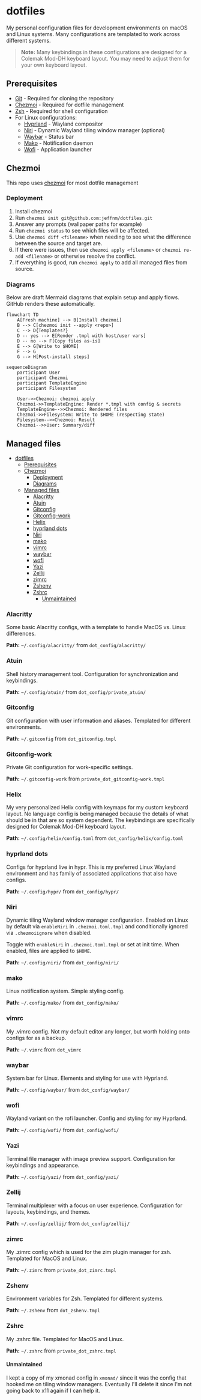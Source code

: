 # dotfiles

My personal configuration files for development environments on macOS and Linux systems. Many configurations are templated to work across different systems.

> **Note:** Many keybindings in these configurations are designed for a Colemak Mod-DH keyboard layout. You may need to adjust them for your own keyboard layout.

## Prerequisites

* [Git](https://git-scm.com/) - Required for cloning the repository
* [Chezmoi](https://www.chezmoi.io/) - Required for dotfile management
* [Zsh](https://www.zsh.org/) - Required for shell configuration
* For Linux configurations:
  * [Hyprland](https://hyprland.org/) - Wayland compositor
  * [Niri](https://github.com/YaLTeR/niri) - Dynamic Wayland tiling window manager (optional)
  * [Waybar](https://github.com/Alexays/Waybar) - Status bar
  * [Mako](https://github.com/emersion/mako) - Notification daemon
  * [Wofi](https://hg.sr.ht/~scoopta/wofi) - Application launcher

## Chezmoi

This repo uses [chezmoi](https://www.chezmoi.io/) for most dotfile management

### Deployment

1. Install chezmoi
2. Run `chezmoi init git@github.com:jeffnm/dotfiles.git`
3. Answer any prompts (wallpaper paths for example)
4. Run `chezmoi status` to see which files will be affected.
5. Use `chezmoi diff <filename>` when needing to see what the difference between the source and target are.
6. If there were issues, then use `chezmoi apply <filename>` or `chezmoi re-add <filename>` or otherwise resolve the conflict.
7. If everything is good, run `chezmoi apply` to add all managed files from source.

### Diagrams

Below are draft Mermaid diagrams that explain setup and apply flows. GitHub renders these automatically.

```mermaid
flowchart TD
    A[Fresh machine] --> B[Install chezmoi]
    B --> C[chezmoi init --apply <repo>]
    C --> D{Templates?}
    D -- yes --> E[Render .tmpl with host/user vars]
    D -- no --> F[Copy files as-is]
    E --> G[Write to $HOME]
    F --> G
    G --> H[Post-install steps]
```

```mermaid
sequenceDiagram
    participant User
    participant Chezmoi
    participant TemplateEngine
    participant Filesystem

    User->>Chezmoi: chezmoi apply
    Chezmoi->>TemplateEngine: Render *.tmpl with config & secrets
    TemplateEngine-->>Chezmoi: Rendered files
    Chezmoi->>Filesystem: Write to $HOME (respecting state)
    Filesystem-->>Chezmoi: Result
    Chezmoi-->>User: Summary/diff
```

## Managed files

- [dotfiles](#dotfiles)
  - [Prerequisites](#prerequisites)
  - [Chezmoi](#chezmoi)
    - [Deployment](#deployment)
    - [Diagrams](#diagrams)
  - [Managed files](#managed-files)
    - [Alacritty](#alacritty)
    - [Atuin](#atuin)
    - [Gitconfig](#gitconfig)
    - [Gitconfig-work](#gitconfig-work)
    - [Helix](#helix)
    - [hyprland dots](#hyprland-dots)
    - [Niri](#niri)
    - [mako](#mako)
    - [vimrc](#vimrc)
    - [waybar](#waybar)
    - [wofi](#wofi)
    - [Yazi](#yazi)
    - [Zellij](#zellij)
    - [zimrc](#zimrc)
    - [Zshenv](#zshenv)
    - [Zshrc](#zshrc)
      - [Unmaintained](#unmaintained)

### Alacritty

Some basic Alacritty configs, with a template to handle MacOS vs. Linux differences.

**Path:** `~/.config/alacritty/` from `dot_config/alacritty/`

### Atuin

Shell history management tool. Configuration for synchronization and keybindings.

**Path:** `~/.config/atuin/` from `dot_config/private_atuin/`

### Gitconfig

Git configuration with user information and aliases. Templated for different environments.

**Path:** `~/.gitconfig` from `dot_gitconfig.tmpl`

### Gitconfig-work

Private Git configuration for work-specific settings.

**Path:** `~/.gitconfig-work` from `private_dot_gitconfig-work.tmpl`

### Helix

My very personalized Helix config with keymaps for my custom keyboard layout. No language config is being managed because the details of what should be in that are so system dependent. The keybindings are specifically designed for Colemak Mod-DH keyboard layout.

**Path:** `~/.config/helix/config.toml` from `dot_config/helix/config.toml`

### hyprland dots

Configs for hyprland live in hypr. This is my preferred Linux Wayland environment and has family of associated applications that also have configs.

**Path:** `~/.config/hypr/` from `dot_config/hypr/`

### Niri

Dynamic tiling Wayland window manager configuration. Enabled on Linux by default via `enableNiri` in `.chezmoi.toml.tmpl` and conditionally ignored via `.chezmoiignore` when disabled.

Toggle with `enableNiri` in `.chezmoi.toml.tmpl` or set at init time. When enabled, files are applied to `$HOME`.

**Path:** `~/.config/niri/` from `dot_config/niri/`

### mako

Linux notification system. Simple styling config.

**Path:** `~/.config/mako/` from `dot_config/mako/`

### vimrc

My .vimrc config. Not my default editor any longer, but worth holding onto configs for as a backup.

**Path:** `~/.vimrc` from `dot_vimrc`

### waybar

System bar for Linux. Elements and styling for use with Hyprland.

**Path:** `~/.config/waybar/` from `dot_config/waybar/`

### wofi

Wayland variant on the rofi launcher. Config and styling for my Hyprland.

**Path:** `~/.config/wofi/` from `dot_config/wofi/`

### Yazi

Terminal file manager with image preview support. Configuration for keybindings and appearance.

**Path:** `~/.config/yazi/` from `dot_config/yazi/`

### Zellij

Terminal multiplexer with a focus on user experience. Configuration for layouts, keybindings, and themes.

**Path:** `~/.config/zellij/` from `dot_config/zellij/`

### zimrc

My .zimrc config which is used for the zim plugin manager for zsh. Templated for MacOS and Linux.

**Path:** `~/.zimrc` from `private_dot_zimrc.tmpl`

### Zshenv

Environment variables for Zsh. Templated for different systems.

**Path:** `~/.zshenv` from `dot_zshenv.tmpl`

### Zshrc

My .zshrc file. Templated for MacOS and Linux.

**Path:** `~/.zshrc` from `private_dot_zshrc.tmpl`

#### Unmaintained

I kept a copy of my xmonad config in `xmonad/` since it was the config that hooked me on tiling window managers. Eventually I'll delete it since I'm not going back to x11 again if I can help it.
